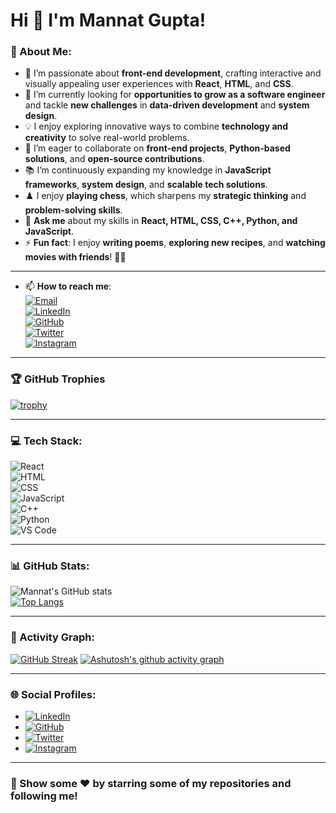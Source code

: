 # Hi 👋 I'm Mannat Gupta!

### 💫 About Me:
- 🌱 I’m passionate about **front-end development**, crafting interactive and visually appealing user experiences with **React**, **HTML**, and **CSS**.  
- 🤔 I’m currently looking for **opportunities to grow as a software engineer** and tackle **new challenges** in **data-driven development** and **system design**.  
- 💡 I enjoy exploring innovative ways to combine **technology and creativity** to solve real-world problems.  
- 🤝 I’m eager to collaborate on **front-end projects**, **Python-based solutions**, and **open-source contributions**.  
- 📚 I’m continuously expanding my knowledge in **JavaScript frameworks**, **system design**, and **scalable tech solutions**.  
- ♟️ I enjoy **playing chess**, which sharpens my **strategic thinking** and **problem-solving skills**.   
- 💬 **Ask me** about my skills in **React, HTML, CSS, C++, Python, and JavaScript**.
- ⚡ **Fun fact**: I enjoy **writing poems**, **exploring new recipes**, and **watching movies with friends**! 🎥🍴  
--- 
- 📫 **How to reach me**:  
  [![Email](https://img.shields.io/badge/-Email-D14836?style=for-the-badge&logo=gmail&logoColor=white)](mailto:mannatgupta146@gmail.com)  
  [![LinkedIn](https://img.shields.io/badge/LinkedIn-0A66C2?style=for-the-badge&logo=linkedin&logoColor=white)](https://www.linkedin.com/in/mannatgupta146)  
  [![GitHub](https://img.shields.io/badge/GitHub-181717?style=for-the-badge&logo=github&logoColor=white)](https://github.com/mannatgupta146)  
  [![Twitter](https://img.shields.io/badge/Twitter-1DA1F2?style=for-the-badge&logo=twitter&logoColor=white)](https://twitter.com/mannatgupta146)  
  [![Instagram](https://img.shields.io/badge/Instagram-E4405F?style=for-the-badge&logo=instagram&logoColor=white)](https://instagram.com/mannatgupta146)  

 

---

### 🏆 GitHub Trophies  
[![trophy](https://github-profile-trophy.vercel.app/?username=mannatgupta146&theme=github-light&no-frame=true&margin-w=15)](https://github.com/ryo-ma/github-profile-trophy)  

---

### 💻 Tech Stack:  
![React](https://img.shields.io/badge/React-61DAFB?style=for-the-badge&logo=react&logoColor=black)  
![HTML](https://img.shields.io/badge/HTML-E34F26?style=for-the-badge&logo=html5&logoColor=white)  
![CSS](https://img.shields.io/badge/CSS-1572B6?style=for-the-badge&logo=css3&logoColor=white)  
![JavaScript](https://img.shields.io/badge/JavaScript-F7DF1E?style=for-the-badge&logo=javascript&logoColor=black)  
![C++](https://img.shields.io/badge/C%2B%2B-00599C?style=for-the-badge&logo=c%2B%2B&logoColor=white)  
![Python](https://img.shields.io/badge/Python-3776AB?style=for-the-badge&logo=python&logoColor=white)  
![VS Code](https://img.shields.io/badge/VS%20Code-007ACC?style=for-the-badge&logo=visual-studio-code&logoColor=white)  

---

### 📊 GitHub Stats:  
![Mannat's GitHub stats](https://github-readme-stats.vercel.app/api?username=mannatgupta146&show_icons=true&theme=github-light)  
[![Top Langs](https://github-readme-stats.vercel.app/api/top-langs/?username=mannatgupta146&layout=compact&theme=github-light)](https://github.com/anuraghazra/github-readme-stats)


---


### 🌟 Activity Graph:
[![GitHub Streak](https://nirzak-streak-stats.vercel.app?user=mannatgupta146%20&theme=github-light)](https://git.io/streak-stats)
[![Ashutosh's github activity graph](https://github-readme-activity-graph.vercel.app/graph?username=mannatgupta146&theme=github-light)](https://github.com/ashutosh00710/github-readme-activity-graph)




---

### 🌐 Social Profiles:  
- [![LinkedIn](https://img.shields.io/badge/LinkedIn-0A66C2?style=flat&logo=linkedin&logoColor=white)](https://www.linkedin.com/in/mannatgupta146)  
- [![GitHub](https://img.shields.io/badge/GitHub-181717?style=flat&logo=github&logoColor=white)](https://github.com/mannatgupta146)  
- [![Twitter](https://img.shields.io/badge/Twitter-1DA1F2?style=flat&logo=twitter&logoColor=white)](https://twitter.com/mannatgupta146)  
- [![Instagram](https://img.shields.io/badge/Instagram-E4405F?style=flat&logo=instagram&logoColor=white)](https://www.instagram.com/mannat_1411) 

---

### 🌟 Show some ❤️ by starring some of my repositories and following me!  
